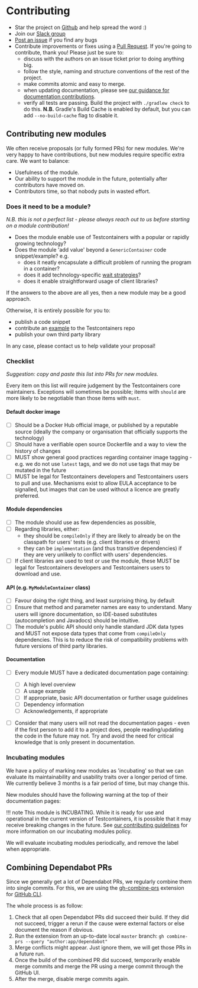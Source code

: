 # Contributing

* Star the project on [Github](https://github.com/testcontainers/testcontainers-java) and help spread the word :)
* Join our [Slack group](http://slack.testcontainers.org)
* [Post an issue](https://github.com/testcontainers/testcontainers-java/issues) if you find any bugs
* Contribute improvements or fixes using a [Pull Request](https://github.com/testcontainers/testcontainers-java/pulls). If you're going to contribute, thank you! Please just be sure to:
    * discuss with the authors on an issue ticket prior to doing anything big.
    * follow the style, naming and structure conventions of the rest of the project.
    * make commits atomic and easy to merge.
    * when updating documentation, please see [our guidance for documentation contributions](contributing_docs.md).
    * verify all tests are passing. Build the project with `./gradlew check` to do this.
    **N.B.** Gradle's Build Cache is enabled by default, but you can add `--no-build-cache` flag to disable it.

## Contributing new modules

We often receive proposals (or fully formed PRs) for new modules.
We're very happy to have contributions, but new modules require specific extra care. We want to balance:

* Usefulness of the module.
* Our ability to support the module in the future, potentially after contributors have moved on.
* Contributors time, so that nobody puts in wasted effort.

### Does it need to be a module?

*N.B. this is not a perfect list - please always reach out to us before starting on a module contribution!*

* Does the module enable use of Testcontainers with a popular or rapidly growing technology?
* Does the module 'add value' beyond a `GenericContainer` code snippet/example? e.g.
    * does it neatly encapsulate a difficult problem of running the program in a container?
    * does it add technology-specific [wait strategies](features/startup_and_waits.md)?
    * does it enable straightforward usage of client libraries?

If the answers to the above are all yes, then a new module may be a good approach.

Otherwise, it is entirely possible for you to:

* publish a code snippet
* contribute an [example](../examples/README.md) to the Testcontainers repo
* publish your own third party library

In any case, please contact us to help validate your proposal!

### Checklist

*Suggestion: copy and paste this list into PRs for new modules.*

Every item on this list will require judgement by the Testcontainers core maintainers. Exceptions will sometimes be possible; items with `should` are more likely to be negotiable than those items with `must`.

#### Default docker image

- [ ] Should be a Docker Hub official image, or published by a reputable source (ideally the company or organisation that officially supports the technology)
- [ ] Should have a verifiable open source Dockerfile and a way to view the history of changes
- [ ] MUST show general good practices regarding container image tagging - e.g. we do not use `latest` tags, and we do not use tags that may be mutated in the future
- [ ] MUST be legal for Testcontainers developers and Testcontainers users to pull and use. Mechanisms exist to allow EULA acceptance to be signalled, but images that can be used without a licence are greatly preferred.

#### Module dependencies

- [ ] The module should use as few dependencies as possible, 
- [ ] Regarding libraries, either:
    - they should be `compileOnly` if they are likely to already be on the classpath for users' tests (e.g. client libraries or drivers) 
    - they can be `implementation` (and thus transitive dependencies) if they are very unlikely to conflict with users' dependencies.
- [ ] If client libraries are used to test or use the module, these MUST be legal for Testcontainers developers and Testcontainers users to download and use.

#### API (e.g. `MyModuleContainer` class)

- [ ] Favour doing the right thing, and least surprising thing, by default
- [ ] Ensure that method and parameter names are easy to understand. Many users will ignore documentation, so IDE-based substitutes (autocompletion and Javadocs) should be intuitive. 
- [ ] The module's public API should only handle standard JDK data types and MUST not expose data types that come from `compileOnly` dependencies. This is to reduce the risk of compatibility problems with future versions of third party libraries.
 
#### Documentation

- [ ] Every module MUST have a dedicated documentation page containing:
    - [ ] A high level overview
    - [ ] A usage example
    - [ ] If appropriate, basic API documentation or further usage guidelines
    - [ ] Dependency information
    - [ ] Acknowledgements, if appropriate
- [ ] Consider that many users will not read the documentation pages - even if the first person to add it to a project does, people reading/updating the code in the future may not. Try and avoid the need for critical knowledge that is only present in documentation.



### Incubating modules

We have a policy of marking new modules as 'incubating' so that we can evaluate its maintainability and usability traits over a longer period of time.
We currently believe 3 months is a fair period of time, but may change this.

New modules should have the following warning at the top of their documentation pages:

!!! note
    This module is INCUBATING. While it is ready for use and operational in the current version of Testcontainers, it is possible that it may receive breaking changes in the future. See [our contributing guidelines](/contributing/#incubating-modules) for more information on our incubating modules policy.

We will evaluate incubating modules periodically, and remove the label when appropriate.


## Combining Dependabot PRs

Since we generally get a lot of Dependabot PRs, we regularly combine them into single commits. 
For this, we are using the [gh-combine-prs](https://github.com/rnorth/gh-combine-prs) extension for [GitHub CLI](https://cli.github.com/).

The whole process is as follow:

1. Check that all open Dependabot PRs did succeed their build. If they did not succeed, trigger a rerun if the cause were external factors or else document the reason if obvious.
2. Run the extension from an up-to-date local `master` branch: `gh combine-prs --query "author:app/dependabot"`
3. Merge conflicts might appear. Just ignore them, we will get those PRs in a future run.
4. Once the build of the combined PR did succeed, temporarily enable merge commits and merge the PR using a merge commit through the GitHub UI.
5. After the merge, disable merge commits again.
